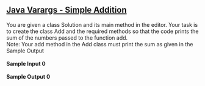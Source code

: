 ## **[Java Varargs - Simple Addition](https://www.hackerrank.com/challenges/simple-addition-varargs)** 
You are given a class Solution and its main method in the editor.
Your task is to create the class Add and the required methods so that the code prints the sum of the numbers passed to the function add.<br>Note: Your add method in the Add class must print the sum as given in the Sample Output<br><br>**Sample Input 0**<br><br>**Sample Output 0**<br><br>